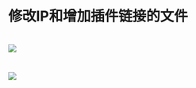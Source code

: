 # 修改IP和增加插件链接的文件
#
#
# <img src="https://github.com/kurumiess/OP_README/blob/master/doc/ip2.png" />
#
# <img src="https://github.com/kurumiess/OP_README/blob/master/doc/ip3.png" />
